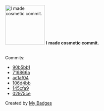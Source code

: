 <img src="https://my-badges.github.io/my-badges/cosmetic-commit.png" alt="I made cosmetic commit." title="I made cosmetic commit." width="128">
<strong>I made cosmetic commit.</strong>
<br><br>

Commits:

- <a href="https://github.com/andrewjswan/EspHoMaTriXv2/commit/90b5bb17ef0b2c1d9aa53f42367a5852f7e82b8a">90b5bb1</a>
- <a href="https://github.com/andrewjswan/esphome-config/commit/716866ae81bc05ef4f6ad4ee90d08e94b35935a3">716866a</a>
- <a href="https://github.com/andrewjswan/matrix-lamp/commit/ac1af04d2952cfd32988098d33b996460aa0c188">ac1af04</a>
- <a href="https://github.com/andrewjswan/matrix-lamp/commit/106d4bbe232f1d5a71896064622a919b6180f454">106d4bb</a>
- <a href="https://github.com/andrewjswan/matrix-lamp/commit/145cfa9352317122e5560106afd38e484dad713f">145cfa9</a>
- <a href="https://github.com/andrewjswan/matrix-lamp/commit/02975ce42793ad5fc0c889d39c900cbc540a3e0e">02975ce</a>


Created by <a href="https://github.com/my-badges/my-badges">My Badges</a>